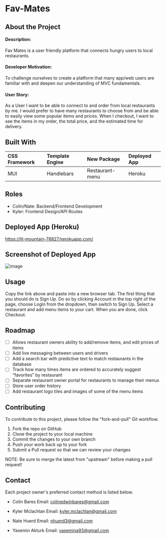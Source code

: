 # Fav-Mates

## About the Project
#### Description:
Fav Mates is a user friendly platform that connects hungry users to local restaurants.

#### Developer Motivation:
To challenge ourselves to create a platform that many app/web users are familiar with and deepen our understanding of MVC fundamentals. 

#### User Story: 
As a User I want to be able to connect to and order from local restaurants by me. I would prefer to have many restaurants to choose from and be able to easily view some popular items and prices. When I checkout, I want to see the items in my order, the total price, and the estimated time for delivery. 

## Built With
CSS Framework   | Template Engine   | New Package   | Deployed App
:-------------- | :--------------   | :-----------  | :-----------
MUI             | Handlebars        | Restaurant-menu | Heroku

## Roles
* Colin/Nate: Backend/Frontend Development
* Kyler: Frontend Design/API Routes

## Deployed App (Heroku)
https://lit-mountain-78827.herokuapp.com/

## Screenshot of Deployed App
![image](https://user-images.githubusercontent.com/94027288/157790725-633e66ff-8664-4b28-8d98-543f152d6b49.png)

## Usage
Copy the link above and paste into a new browser tab. The first thing that you should do is Sign Up. Do so by clicking Account in the top right of the page, choose Login from the dropdown, then switch to Sign Up. Select a restaurant and add menu items to your cart. When you are done, click Checkout.

## Roadmap
- [ ] Allows restaurant owners ability to add/remove items, and edit prices of items
- [ ] Add live messaging between users and drivers
- [ ] Add a search bar with predictive text to match restaurants in the database
- [ ] Track how many times items are ordered to accurately suggest “favorites” by restaurant
- [ ] Separate restaurant owner portal for restaurants to manage their menus
- [ ] Store user order history
- [ ] Add restaurant logo tiles and images of some of the menu items

## Contributing
To contribute to this project, please follow the "fork-and-pull" Git workflow.

1. Fork the repo on GitHub
2. Clone the project to your local machine
3. Commit the changes to your own branch
4. Push your work back up to your fork
5. Submit a Pull request so that we can review your changes

NOTE: Be sure to merge the latest from "upstream" before making a pull request!

## Contact
Each project owner's preferred contact method is listed below.

* Colin Bares
  Email: colinedwinbares@gmail.com
  
* Kyler Mclachlan
  Email: kyler.mclachlan@gmail.com
  
* Nate Huerd
  Email: nhuerd3@gmail.com
  
* Yasemin Akturk
  Email: yasemina93@gmail.com

